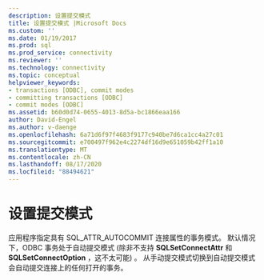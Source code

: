 ```yaml
---
description: 设置提交模式
title: 设置提交模式 |Microsoft Docs
ms.custom: ''
ms.date: 01/19/2017
ms.prod: sql
ms.prod_service: connectivity
ms.reviewer: ''
ms.technology: connectivity
ms.topic: conceptual
helpviewer_keywords:
- transactions [ODBC], commit modes
- committing transactions [ODBC]
- commit modes [ODBC]
ms.assetid: b60d0d74-0655-4013-8d5a-bc1866eaa166
author: David-Engel
ms.author: v-daenge
ms.openlocfilehash: 6a71d6f97f4683f9177c940be7d6ca1cc4a27c01
ms.sourcegitcommit: e700497f962e4c2274df16d9e651059b42ff1a10
ms.translationtype: MT
ms.contentlocale: zh-CN
ms.lasthandoff: 08/17/2020
ms.locfileid: "88494621"
---
```

# <a name="setting-the-commit-mode"></a>设置提交模式
应用程序指定具有 SQL_ATTR_AUTOCOMMIT 连接属性的事务模式。 默认情况下，ODBC 事务处于自动提交模式 (除非不支持 **SQLSetConnectAttr** 和 **SQLSetConnectOption** ，这不太可能) 。 从手动提交模式切换到自动提交模式会自动提交连接上的任何打开的事务。
